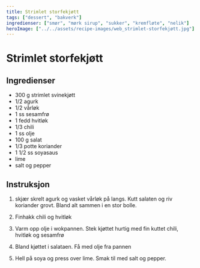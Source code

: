 ```yaml
---
title: Strimlet storfekjøtt
tags: ["dessert", "bakverk"]
ingredienser: ["smør", "mørk sirup", "sukker", "kremfløte", "nelik"]
heroImage: ["../../assets/recipe-images/web_strimlet-storfekjøtt.jpg"]
---
```


# Strimlet storfekjøtt

## Ingredienser

- 300 g strimlet svinekjøtt
- 1/2 agurk
- 1/2 vårløk
- 1 ss sesamfrø
- 1 fedd hvitløk
- 1/3 chili
- 1 ss olje
- 100 g salat
- 1/3 potte koriander
- 1 1/2 ss soyasaus
- lime
- salt og pepper

## Instruksjon

1. skjær skrelt agurk og vasket vårløk på langs. Kutt salaten og riv koriander grovt. Bland alt sammen i en stor bolle.

2. Finhakk chili og hvitløk

3. Varm opp olje i wokpannen. Stek kjøttet hurtig med fin kuttet chili, hvitløk og sesamfrø

4. Bland kjøttet i salataen. Få med olje fra pannen

5. Hell på soya og press over lime. Smak til med salt og pepper.

